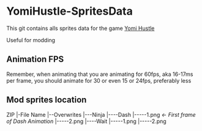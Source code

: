 # YomiHustle-SpritesData

This git contains alls sprites data for the game [Yomi Hustle](https://ivysly.itch.io/yomi-hustle)

Useful for modding

## Animation FPS
Remember, when animating that you are animating for 60fps, aka 16-17ms per frame, you should animate for 30 or even 15 or 24fps, preferably less


## Mod sprites location
ZIP
|-File Name
|--Overwrites
|---Ninja
|----Dash
|-----1.png *<- First frame of Dash Animation*
|-----2.png
|----Wait
|-----1.png
|-----2.png